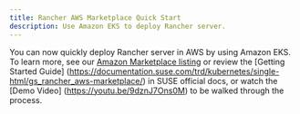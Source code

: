 ```yaml
---
title: Rancher AWS Marketplace Quick Start
description: Use Amazon EKS to deploy Rancher server.
---
```


You can now quickly deploy Rancher server in AWS by using Amazon EKS. To learn more, see our [Amazon Marketplace listing](https://aws.amazon.com/marketplace/pp/prodview-go7ent7goo5ae) or review the [Getting Started Guide] (https://documentation.suse.com/trd/kubernetes/single-html/gs_rancher_aws-marketplace/) in SUSE official docs, or watch the [Demo Video] (https://youtu.be/9dznJ7Ons0M) to be walked through the process. 
